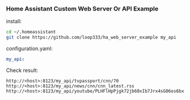 ### Home Assistant Custom Web Server Or API Example

install:  
```sh
cd ~/.homeassistant
git clone https://github.com/loop333/ha_web_server_example my_api
```
configuration.yaml:  
```yaml
my_api:
```
Check result:  
```
http://<host>:8123/my_api/tvpassport/cnn/70
http://<host>:8123/my_api/news/cnn/cnn_latest.rss
http://<host>:8123/my_api/youtube/PLHFlHpPjgk72jb60xIb7Jrx4sG06os6bx
```
